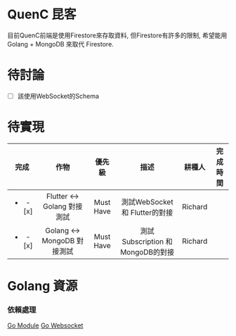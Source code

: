 # QuenC 昆客

目前QuenC前端是使用Firestore來存取資料, 但Firestore有許多的限制, 希望能用 Golang + MongoDB 來取代 Firestore.

# 待討論
- [ ] 該使用WebSocket的Schema


# 待實現

|完成|作物|優先級|描述|耕種人|完成時間|
|:---:|:---:|:---:|:---:|:---:|:---:|
|<ul><li>- [x] </li></ul>|Flutter <-> Golang 對接測試|Must Have| 測試WebSocket 和 Flutter的對接 | Richard | |
|<ul><li>- [x] </li></ul>|Golang <-> MongoDB 對接測試|Must Have| 測試Subscription 和 MongoDB的對接 | Richard | |



# Golang 資源

### 依賴處理
[Go Module](https://openhome.cc/Gossip/Go/Module.html)
[Go Websocket](https://zhuanlan.zhihu.com/p/35167916)


